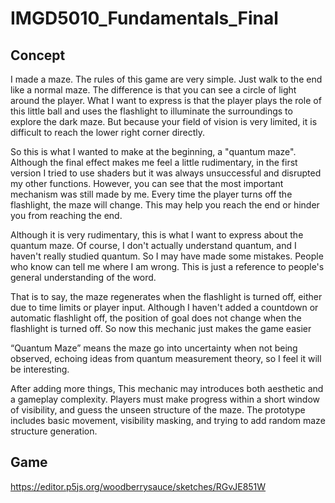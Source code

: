 # IMGD5010_Fundamentals_Final


## Concept
I made a maze. The rules of this game are very simple. Just walk to the end like a normal maze. The difference is that you can see a circle of light around the player. What I want to express is that the player plays the role of this little ball and uses the flashlight to illuminate the surroundings to explore the dark maze. But because your field of vision is very limited, it is difficult to reach the lower right corner directly.

So this is what I wanted to make at the beginning, a "quantum maze". Although the final effect makes me feel a little rudimentary, in the first version I tried to use shaders but it was always unsuccessful and disrupted my other functions. However, you can see that the most important mechanism was still made by me. Every time the player turns off the flashlight, the maze will change. This may help you reach the end or hinder you from reaching the end.

Although it is very rudimentary, this is what I want to express about the quantum maze. Of course, I don't actually understand quantum, and I haven't really studied quantum. So I may have made some mistakes. People who know can tell me where I am wrong. This is just a reference to people's general understanding of the word.

That is to say, the maze regenerates when the flashlight is turned off, either due to time limits or player input. Although I haven't added a countdown or automatic flashlight off, the position of goal does not change when the flashlight is turned off. So now this mechanic just makes the game easier

“Quantum Maze” means the maze go into uncertainty when not being observed, echoing ideas from quantum measurement theory, so I feel it will be interesting.

After adding more things, This mechanic may introduces both aesthetic and a gameplay complexity. Players must make progress within a short window of visibility, and guess the unseen structure of the maze. The prototype includes basic movement, visibility masking, and trying to add random maze structure generation.

## Game
https://editor.p5js.org/woodberrysauce/sketches/RGvJE851W
